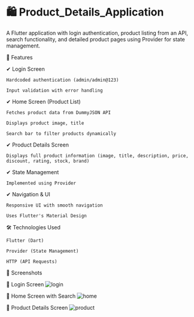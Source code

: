 # 🛍️ Product_Details_Application


A Flutter application with login authentication, product listing from an API, search functionality, and detailed product pages using Provider for state management.


📌 Features

✔ Login Screen

    Hardcoded authentication (admin/admin@123)

    Input validation with error handling

✔ Home Screen (Product List)

    Fetches product data from DummyJSON API

    Displays product image, title

    Search bar to filter products dynamically

✔ Product Details Screen

    Displays full product information (image, title, description, price, discount, rating, stock, brand)

✔ State Management

    Implemented using Provider

✔ Navigation & UI

    Responsive UI with smooth navigation

    Uses Flutter's Material Design

🛠️ Technologies Used

    Flutter (Dart)

    Provider (State Management)

    HTTP (API Requests)

📸 Screenshots

🔹 Login Screen 
![login](https://github.com/user-attachments/assets/afed846f-911f-4b3b-bf15-ef759d159f2a)


🔹 Home Screen with Search 
![home](https://github.com/user-attachments/assets/99c95c65-599c-4171-a120-a08332a536c8)


🔹 Product Details Screen 
![product](https://github.com/user-attachments/assets/dd24f551-9fee-4f41-8828-47e439d60e5d)







